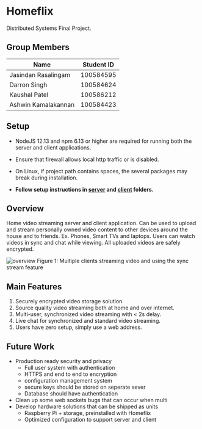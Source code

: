 # Homeflix

Distributed Systems Final Project.

## Group Members

| Name                | Student ID |
| ------------------- | ---------- |
| Jasindan Rasalingam | 100584595  |
| Darron Singh        | 100584624  |
| Kaushal Patel       | 100586212  |
| Ashwin Kamalakannan | 100584423  |

## Setup

- NodeJS 12.13 and npm 6.13 or higher are required for running both the server and client applications.

- Ensure that firewall allows local http traffic or is disabled.

- On Linux, if project path contains spaces, the several packages may break during installation.

- **Follow setup instructions in [server](https://github.com/AshwinK97/Homeflix/blob/master/server/README.md) and [client](https://github.com/AshwinK97/Homeflix/blob/master/client/README.md) folders.**

## Overview

Home video streaming server and client application. Can be used to upload and stream personally owned video content to other devices around the house and to friends. Ex. Phones, Smart TVs and laptops. Users can watch videos in sync and chat while viewing. All uploaded videos are safely encrypted.

![overview](https://i.imgur.com/YLrGfgR.png)
Figure 1: Multiple clients streaming video and using the sync stream feature

## Main Features

1. Securely encrypted video storage solution.
2. Source quality video streaming both at home and over internet.
3. Multi-user, synchronized video streaming with < 2s delay.
4. Live chat for synchronized and standard video streaming.
5. Users have zero setup, simply use a web address.

## Future Work

- Production ready security and privacy
  - Full user system with authentication
  - HTTPS and end to end to encryption
  - configuration management system
  - secure keys should be stored on seperate sever
  - Database should have authentication
- Clean up some web sockets bugs that can occur when multi
- Develop hardware solutions that can be shipped as units
  - Raspberry Pi + storage, preinstalled with Homeflix
  - Optimized configuration to support server and client
